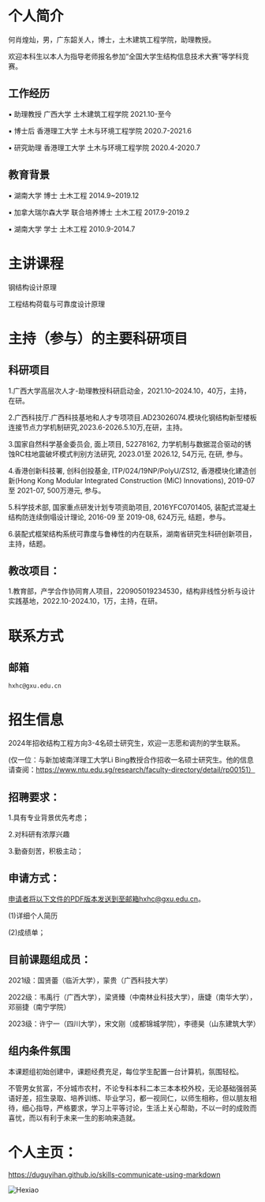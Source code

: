 # 个人简介

何肖煌灿，男，广东韶关人，博士，土木建筑工程学院，助理教授。

欢迎本科生以本人为指导老师报名参加“全国大学生结构信息技术大赛”等学科竞赛。

## 工作经历
▪ 助理教授    广西大学    土木建筑工程学院   2021.10-至今 

▪ 博士后     香港理工大学 土木与环境工程学院   2020.7-2021.6 

▪ 研究助理   香港理工大学 土木与环境工程学院   2020.4-2020.7
	
## 教育背景

▪ 湖南大学              	博士	土木工程	2014.9~2019.12

▪ 加拿大瑞尔森大学  	联合培养博士	土木工程	2017.9-2019.2

▪ 湖南大学	                学士	土木工程	2010.9-2014.7

# 主讲课程

钢结构设计原理

工程结构荷载与可靠度设计原理

#  主持（参与）的主要科研项目
## 科研项目
1.广西大学高层次人才-助理教授科研启动金，2021.10–2024.10，40万，主持，在研。

2.广西科技厅.广西科技基地和人才专项项目.AD23026074.模块化钢结构新型楼板连接节点力学机制研究,2023.6-2026.5.10万,在研，主持。

3.国家自然科学基金委员会, 面上项目, 52278162, 力学机制与数据混合驱动的锈蚀RC柱地震破坏模式判别方法研究, 2023.01至 2026.12, 54万元, 在研, 参与。

4.香港创新科技署, 创科创投基金, ITP/024/19NP/PolyU/ZS12, 香港模块化建造创新(Hong Kong Modular Integrated Construction (MiC) Innovations), 2019-07 至 2021-07, 500万港元, 参与。

5.科学技术部, 国家重点研发计划专项资助项目, 2016YFC0701405, 装配式混凝土结构防连续倒塌设计理论, 2016-09 至 2019-08, 624万元, 结题，参与。

6.装配式框架结构系统可靠度与鲁棒性的内在联系，湖南省研究生科研创新项目，主持，结题。


## 教改项目：
1.教育部，产学合作协同育人项目，220905019234530，结构非线性分析与设计实践基地，2022.10-2024.10，1万，主持，在研。

# 联系方式

## 邮箱
``` 
hxhc@gxu.edu.cn
```


# 招生信息

2024年招收结构工程方向3-4名硕士研究生，欢迎一志愿和调剂的学生联系。

(仅一位：与新加坡南洋理工大学Li Bing教授合作招收一名硕士研究生。他的信息请查阅：https://www.ntu.edu.sg/research/faculty-directory/detail/rp00151）

## 招聘要求：

1.具有专业背景优先考虑；

2.对科研有浓厚兴趣

3.勤奋刻苦，积极主动；


## 申请方式：

申请者将以下文件的PDF版本发送到至邮箱hxhc@gxu.edu.cn。

(1)详细个人简历

(2)成绩单；

## 目前课题组成员：

2021级：国贤蕾（临沂大学），蒙贵（广西科技大学）

2022级：韦禹行（广西大学），梁贤臻（中南林业科技大学），唐婕（南华大学），邓丽捷（南宁学院）

2023级：许宁一（四川大学），宋文刚（成都锦城学院），李德昊（山东建筑大学）

## 组内条件氛围
本课题组初始创建中，课题经费充足，每位学生配置一台计算机，氛围轻松。

不管男女贫富，不分城市农村，不论专科本科二本三本本校外校，无论基础强弱英语好差，招生录取、培养训练、毕业学习，都一视同仁，以师生相称，但以朋友相待，细心指导，严格要求，学习上平等讨论，生活上关心帮助，不以一时的成败而喜忧，而以有利于未来一生的影响来造就。

# 个人主页：

https://duguyihan.github.io/skills-communicate-using-markdown

![Hexiao](https://github.com/duguyihan/skills-communicate-using-markdown/blob/main/Hexiao50kb.jpg)

